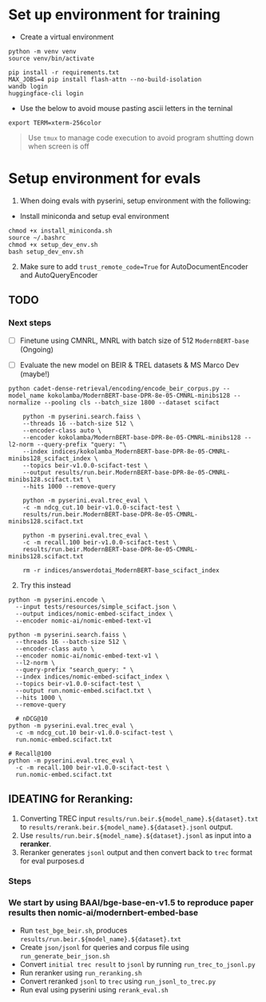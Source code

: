# Set up environment for training
- Create a virtual environment
```
python -m venv venv
source venv/bin/activate
```

```
pip install -r requirements.txt
MAX_JOBS=4 pip install flash-attn --no-build-isolation
wandb login
huggingface-cli login
```
- Use the below to avoid mouse pasting ascii letters in the terninal
```
export TERM=xterm-256color
```
> Use `tmux` to manage code execution to avoid program shutting down when screen is off

# Setup environment for evals
1. When doing evals with pyserini, setup environment with the following:
- Install miniconda and setup eval environment
```
chmod +x install_miniconda.sh
source ~/.bashrc
chmod +x setup_dev_env.sh
bash setup_dev_env.sh
```
2. Make sure to add `trust_remote_code=True` for AutoDocumentEncoder and AutoQueryEncoder

## TODO
### Next steps
- [ ] Finetune using CMNRL, MNRL with batch size of 512 `ModernBERT-base` (Ongoing)
- [ ] Evaluate the new model on BEIR & TREL datasets & MS Marco Dev (maybe!)


```
python cadet-dense-retrieval/encoding/encode_beir_corpus.py --model_name kokolamba/ModernBERT-base-DPR-8e-05-CMNRL-minibs128 --normalize --pooling cls --batch_size 1800 --dataset scifact

    python -m pyserini.search.faiss \
    --threads 16 --batch-size 512 \
    --encoder-class auto \
    --encoder kokolamba/ModernBERT-base-DPR-8e-05-CMNRL-minibs128 --l2-norm --query-prefix "query: "\
    --index indices/kokolamba_ModernBERT-base-DPR-8e-05-CMNRL-minibs128_scifact_index \
    --topics beir-v1.0.0-scifact-test \
    --output results/run.beir.ModernBERT-base-DPR-8e-05-CMNRL-minibs128.scifact.txt \
    --hits 1000 --remove-query

    python -m pyserini.eval.trec_eval \
    -c -m ndcg_cut.10 beir-v1.0.0-scifact-test \
    results/run.beir.ModernBERT-base-DPR-8e-05-CMNRL-minibs128.scifact.txt

    python -m pyserini.eval.trec_eval \
    -c -m recall.100 beir-v1.0.0-scifact-test \
    results/run.beir.ModernBERT-base-DPR-8e-05-CMNRL-minibs128.scifact.txt

    rm -r indices/answerdotai_ModernBERT-base_scifact_index

```

2. Try this instead
```
python -m pyserini.encode \
  --input tests/resources/simple_scifact.json \
  --output indices/nomic-embed-scifact_index \
  --encoder nomic-ai/nomic-embed-text-v1

python -m pyserini.search.faiss \
  --threads 16 --batch-size 512 \
  --encoder-class auto \
  --encoder nomic-ai/nomic-embed-text-v1 \
  --l2-norm \
  --query-prefix "search_query: " \
  --index indices/nomic-embed-scifact_index \
  --topics beir-v1.0.0-scifact-test \
  --output run.nomic-embed.scifact.txt \
  --hits 1000 \
  --remove-query

  # nDCG@10
python -m pyserini.eval.trec_eval \
  -c -m ndcg_cut.10 beir-v1.0.0-scifact-test \
  run.nomic-embed.scifact.txt

# Recall@100
python -m pyserini.eval.trec_eval \
  -c -m recall.100 beir-v1.0.0-scifact-test \
  run.nomic-embed.scifact.txt

```

## IDEATING for Reranking:
1. Converting TREC input `results/run.beir.${model_name}.${dataset}.txt` to `results/rerank.beir.${model_name}.${dataset}.jsonl` output.
2. Use `results/run.beir.${model_name}.${dataset}.jsonl` as input into a __reranker__.
3. Reranker generates `jsonl` output and then convert back to `trec` format for eval purposes.d


### Steps
### We start by using BAAI/bge-base-en-v1.5 to reproduce paper results then nomic-ai/modernbert-embed-base
- Run `test_bge_beir.sh`, produces `results/run.beir.${model_name}.${dataset}.txt`
- Create `json/jsonl` for queries and corpus file using `run_generate_beir_json.sh`
- Convert  `initial trec result` to `jsonl` by running `run_trec_to_jsonl.py`
- Run reranker using `run_reranking.sh`
- Convert reranked `jsonl` to `trec` using `run_jsonl_to_trec.py`
- Run eval using pyserini using `rerank_eval.sh`
